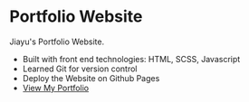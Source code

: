 # Portfolio Website

Jiayu's Portfolio Website.
- Built with front end technologies: HTML, SCSS, Javascript
- Learned Git for version control 
- Deploy the Website on Github Pages
- [View My Portfolio](https://sportyjames.github.io/Portfolio/)
